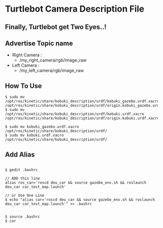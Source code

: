 # Turtlebot Camera Description File

## Finally, Turtlebot get Two Eyes..!


## Advertise Topic name
- Right Camera :
  - /my_right_camera/rgb/image_raw
- Left Camera :
  - /my_left_camera/rgb/image_raw
  
## How To Use
```Shell
$ sudo mv /opt/ros/kinetic/share/kobuki_description/urdf/kobuki_gazebo.urdf.xacro /opt/ros/kinetic/share/kobuki_description/urdf/origin.kobuki_gazebo.urdf.xacro
$ sudo mv /opt/ros/kinetic/share/kobuki_description/urdf/kobuki.urdf.xacro /opt/ros/kinetic/share/kobuki_description/urdf/origin.kobuki.urdf.xacro

$ sudo mv kobuki_gazebo.urdf.xacro /opt/ros/kinetic/share/kobuki_description/urdf/
$ sudo mv kobuki.urdf.xacro /opt/ros/kinetic/share/kobuki_description/urdf/

```

## Add Alias
```Shell

$ gedit .bashrc

// ADD this line
alias ros_car='roscd deu_car && source gazebo_env.sh && roslaunch deu_car car_test_map.launch'

// or Use One Line
$ echo "alias car='roscd deu_car && source gazebo_env.sh && roslaunch deu_car car_test_map.launch'" >> .bashrc


$ source .bashrc
$ car

```
